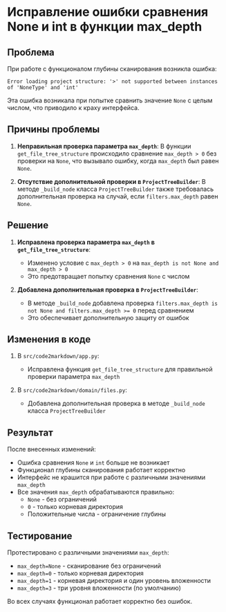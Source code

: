 # Исправление ошибки сравнения None и int в функции max_depth

## Проблема
При работе с функционалом глубины сканирования возникла ошибка:
```
Error loading project structure: '>' not supported between instances of 'NoneType' and 'int'
```

Эта ошибка возникала при попытке сравнить значение `None` с целым числом, что приводило к краху интерфейса.

## Причины проблемы
1. **Неправильная проверка параметра `max_depth`**: В функции `get_file_tree_structure` происходило сравнение `max_depth > 0` без проверки на `None`, что вызывало ошибку, когда `max_depth` был равен `None`.

2. **Отсутствие дополнительной проверки в `ProjectTreeBuilder`**: В методе `_build_node` класса `ProjectTreeBuilder` также требовалась дополнительная проверка на случай, если `filters.max_depth` равен `None`.

## Решение
1. **Исправлена проверка параметра `max_depth` в `get_file_tree_structure`**:
   - Изменено условие с `max_depth > 0` на `max_depth is not None and max_depth > 0`
   - Это предотвращает попытку сравнения `None` с числом

2. **Добавлена дополнительная проверка в `ProjectTreeBuilder`**:
   - В методе `_build_node` добавлена проверка `filters.max_depth is not None and filters.max_depth >= 0` перед сравнением
   - Это обеспечивает дополнительную защиту от ошибок

## Изменения в коде
1. В `src/code2markdown/app.py`:
   - Исправлена функция `get_file_tree_structure` для правильной проверки параметра `max_depth`

2. В `src/code2markdown/domain/files.py`:
   - Добавлена дополнительная проверка в методе `_build_node` класса `ProjectTreeBuilder`

## Результат
После внесенных изменений:
- Ошибка сравнения `None` и `int` больше не возникает
- Функционал глубины сканирования работает корректно
- Интерфейс не крашится при работе с различными значениями `max_depth`
- Все значения `max_depth` обрабатываются правильно:
  - `None` - без ограничений
  - `0` - только корневая директория
  - Положительные числа - ограничение глубины

## Тестирование
Протестировано с различными значениями `max_depth`:
- `max_depth=None` - сканирование без ограничений
- `max_depth=0` - только корневая директория
- `max_depth=1` - корневая директория и один уровень вложенности
- `max_depth=3` - три уровня вложенности (по умолчанию)

Во всех случаях функционал работает корректно без ошибок.